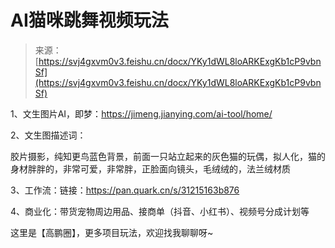 # AI猫咪跳舞视频玩法

> 来源：[https://svj4gxvm0v3.feishu.cn/docx/YKy1dWL8loARKExgKb1cP9vbnSf](https://svj4gxvm0v3.feishu.cn/docx/YKy1dWL8loARKExgKb1cP9vbnSf)

1、文生图片AI，即梦：https://jimeng.jianying.com/ai-tool/home/

2、文生图描述词：

胶片摄影，纯知更鸟蓝色背景，前面一只站立起来的灰色猫的玩偶，拟人化，猫的身材胖胖的，非常可爱，非常胖，正脸面向镜头，毛绒绒的，法兰绒材质

3、工作流：链接：https://pan.quark.cn/s/31215163b876

4、商业化：带货宠物周边用品、接商单（抖音、小红书）、视频号分成计划等

这里是【高鹏圈】，更多项目玩法，欢迎找我聊聊呀~